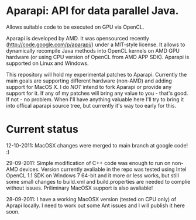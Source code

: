Aparapi: API for data parallel Java.
====================================
Allows suitable code to be executed on GPU via OpenCL.

Aparapi is developed by AMD. It was opensourced recently (http://code.google.com/p/aparapi/) under
a MIT-style license. It allows to dynamically recompile Java methods into OpenCL kernels on AMD
GPU hardware (or using CPU version of OpenCL from AMD APP SDK). Aparapi is supported on Linux and Windows.


This repository will hold my experimental patches to Aparapi. Currently the main goals are supporting
different hardware (non-AMD) and adding support for MacOS X. I do *NOT* intend to fork Aparapi or
provide any support for it. If any of my patches will bring any value to you - that's good. If not -
no problem. When I'll have anything valuable here I'll try to bring it into offical aparapi source tree,
but currently it's way too early for this.

Current status
==============
12-10-2011: MacOSX changes were merged to main branch at google code! :)

29-09-2011: Simple modification of C++ code was enough to run on non-AMD devices. Version currently avaliable in the repo
was tested using Intel OpenCL 1.1 SDK on Windows 7 64-bit and it more or less works, but still some small changes to build.xml
and build.properties are needed to complie without issues. Priliminary MacOSX support is also avaliable!

28-09-2011: I have a working MacOSX version (tested on CPU only) of Aprapi locally. I need to work out some
Ant issues and I will publish it here soon.



